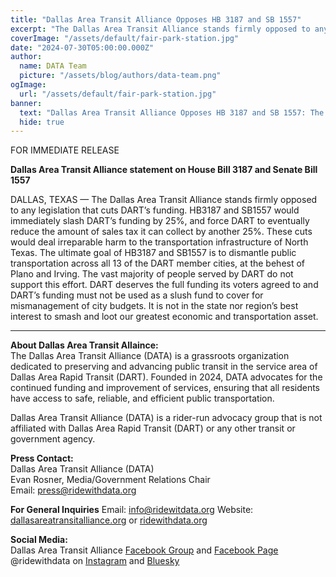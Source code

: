 ```yaml
---
title: "Dallas Area Transit Alliance Opposes HB 3187 and SB 1557"
excerpt: "The Dallas Area Transit Alliance stands firmly opposed to any legislation that cuts DART’s funding."
coverImage: "/assets/default/fair-park-station.jpg"
date: "2024-07-30T05:00:00.000Z"
author:
  name: DATA Team
  picture: "/assets/blog/authors/data-team.png"
ogImage:
  url: "/assets/default/fair-park-station.jpg"
banner: 
  text: "Dallas Area Transit Alliance Opposes HB 3187 and SB 1557: The Dallas Area Transit Alliance stands firmly opposed to any legislation that cuts DART’s funding"
  hide: true
---
```


FOR IMMEDIATE RELEASE

**Dallas Area Transit Alliance statement on House Bill 3187 and Senate Bill 1557**  

DALLAS, TEXAS — The Dallas Area Transit Alliance stands firmly opposed to any legislation that cuts DART’s funding. HB3187 and SB1557 would immediately slash DART’s funding by 25%, and force DART to eventually reduce the amount of sales tax it can collect by another 25%. These cuts would deal irreparable harm to the transportation infrastructure of North Texas. The ultimate goal of HB3187 and SB1557 is to dismantle public transportation across all 13 of the DART member cities, at the behest of Plano and Irving. The vast majority of people served by DART do not support this effort. DART deserves the full funding its voters agreed to and DART’s funding must not be used as a slush fund to cover for mismanagement of city budgets. It is not in the state nor region’s best interest to smash and loot our greatest economic and transportation asset.

---

**About Dallas Area Transit Allaince:**  
The Dallas Area Transit Alliance (DATA) is a grassroots organization dedicated to preserving and advancing public transit in the service area of Dallas Area Rapid Transit (DART). Founded in 2024, DATA advocates for the continued funding and improvement of services, ensuring that all residents have access to safe, reliable, and efficient public transportation.  

Dallas Area Transit Alliance (DATA) is a rider-run advocacy group that is not affiliated with Dallas Area Rapid Transit (DART) or any other transit or government agency.  

**Press Contact:**  
Dallas Area Transit Alliance (DATA)  
Evan Rosner, Media/Government Relations Chair    
Email: [press@ridewithdata.org](mailto:press@ridewithdata.org)  

**For General Inquiries**
Email: [info@ridewitdata.org](mailto:info@ridewithdata.org)
Website: [dallasareatransitalliance.org](https://dallasareatransitalliance.org) or [ridewithdata.org](https://ridewithdata.org)  

**Social Media:**  
Dallas Area Transit Alliance [Facebook Group](https://www.facebook.com/groups/7092451177524504) and [Facebook Page](https://www.facebook.com/profile.php?id=61563559341185)  
@ridewithdata on [Instagram](https://instagram.com/ridewithdata) and [Bluesky](https://bsky.app/profile/ridewithdata.org)  


